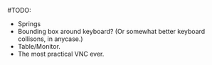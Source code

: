 #TODO:
  * Springs
  * Bounding box around keyboard? (Or somewhat better keyboard collisons, in anycase.)
  * Table/Monitor.
  * The most practical VNC ever.
